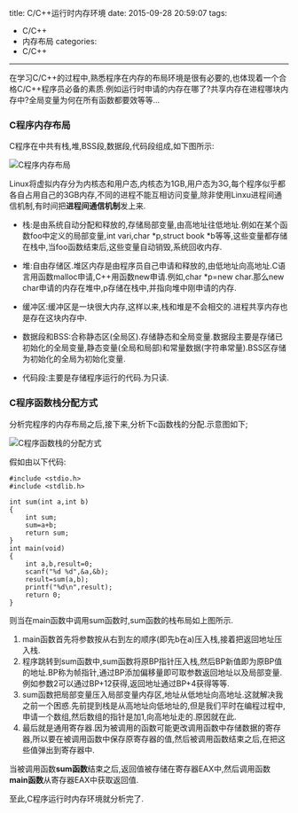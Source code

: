 title: C/C++运行时内存环境
date: 2015-09-28 20:59:07
tags:
- C/C++
- 内存布局
categories:
- C/C++

---

在学习C/C++的过程中,熟悉程序在内存的布局环境是很有必要的,也体现着一个合格C/C++程序员必备的素质.例如运行时申请的内存在哪了?共享内存在进程哪块内存中?全局变量为何在所有函数都要效等等...

<!--more-->

### C程序内存布局


C程序在中共有栈,堆,BSS段,数据段,代码段组成,如下图所示:

![C程序内存布局](http://7xjnip.com1.z0.glb.clouddn.com/C内存布局.jpg "")

Linux将虚拟内存分为内核态和用户态,内核态为1GB,用户态为3G,每个程序似乎都各自占用自己的3GB内存,不同的进程不能互相访问变量,除非使用Linxu进程间通信机制,有时间把**进程间通信机制**发上来.

* 栈:是由系统自动分配和释放的,存储局部变量,由高地址往低地址.例如在某个函数foo中定义的局部变量,int vari,char *p,struct book *b等等,这些变量都存储在栈中,当foo函数结束后,这些变量自动销毁,系统回收内存.

* 堆:自由存储区.堆区内存是由程序员自己申请和释放的,由低地址向高地址.C语言用函数malloc申请,C++用函数new申请.例如,char *p=new char.那么new char申请的内存在堆中,p存储在栈中,并指向堆中刚申请的内存.

* 缓冲区:缓冲区是一块很大内存,这样以来,栈和堆是不会相交的.进程共享内存也是存在这块内存中.

* 数据段和BSS:合称静态区(全局区).存储静态和全局变量.数据段主要是存储已初始化的全局变量,静态变量(全局和局部)和常量数据(字符串常量).BSS区存储为初始化的全局为初始化变量.

* 代码段:主要是存储程序运行的代码.为只读.

### C程序函数栈分配方式

分析完程序的内存布局之后,接下来,分析下c函数栈的分配.示意图如下;

![C程序函数栈的分配方式](http://7xjnip.com1.z0.glb.clouddn.com/C运行环境.jpg "")

假如由以下代码:
```
#include <stdio.h>
#include <stdlib.h>

int sum(int a,int b)
{
	int sum;
	sum=a+b;
	return sum;
}
int main(void)
{
	int a,b,result=0;
	scanf("%d %d",&a,&b);
	result=sum(a,b);
	printf("%d\n",result);
	return 0;
}
```

则当在main函数中调用sum函数时,sum函数的栈布局如上图所示.
1. main函数首先将参数按从右到左的顺序(即先b在a)压入栈,接着把返回地址压入栈.
2. 程序跳转到sum函数中,sum函数将原BP指针压入栈,然后BP新值即为原BP值的地址.BP称为帧指针,通过BP添加偏移量即可取参数返回地址以及局部变量.
例如参数2可以通过BP+12获得,返回地址通过BP+4获得等等.
3. sum函数把局部变量压入局部变量内存区,地址从低地址向高地址.这就解决我之前一个困惑.先前提到栈是从高地址向低地址的,但是我们平时在编程过程中,申请一个数组,然后数组的指针是加1,向高地址走的.原因就在此.
4. 最后就是通用寄存器.因为被调用的函数可能更改调用函数中存储数据的寄存器,所以要在被调用函数中保存原寄存器的值,然后被调用函数结束之后,在把这些值弹出到寄存器中.

当被调用函数**sum函数**结束之后,返回值被存储在寄存器EAX中,然后调用函数**main函数**从寄存器EAX中获取返回值.

至此,C程序运行时内存环境就分析完了.
